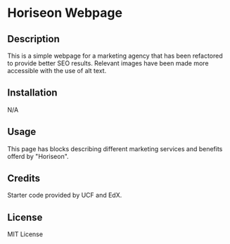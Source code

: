 # Horiseon Webpage 
## Description

This is a simple webpage for a marketing agency that has been refactored to provide better SEO results. Relevant images have been made more accessible with the use of alt text.

## Installation

N/A

## Usage

This page has blocks describing different marketing services and benefits offerd by "Horiseon".    

## Credits

Starter code provided by UCF and EdX. 

## License

MIT License

